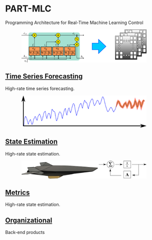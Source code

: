 # PART-MLC
Programming Architecture for Real-Time Machine Learning Control 

<p align="center">
<img src="Organizational/frontpage_icons/LSTM_on_FPGA.png" alt="drawing" width="400"/>
</p>
<p align="center">
</p>

## [Time Series Forecasting](Time_Series_Forecasting)
High-rate time series forecasting.
<p align="center">
<img src="Organizational/frontpage_icons/time_series_icon.png" alt="drawing" width="400"/>
</p>
<p align="center">
</p>


## [State Estimation](State_Estimation)
High-rate state estimation.

<p align="center">
<img src="Organizational/frontpage_icons/state_estimation_icon.png" alt="drawing" width="400"/>
</p>
<p align="center">
</p>

## [Metrics](Metrics)
High-rate state estimation.

## [Organizational](Organizational)
Back-end products



























